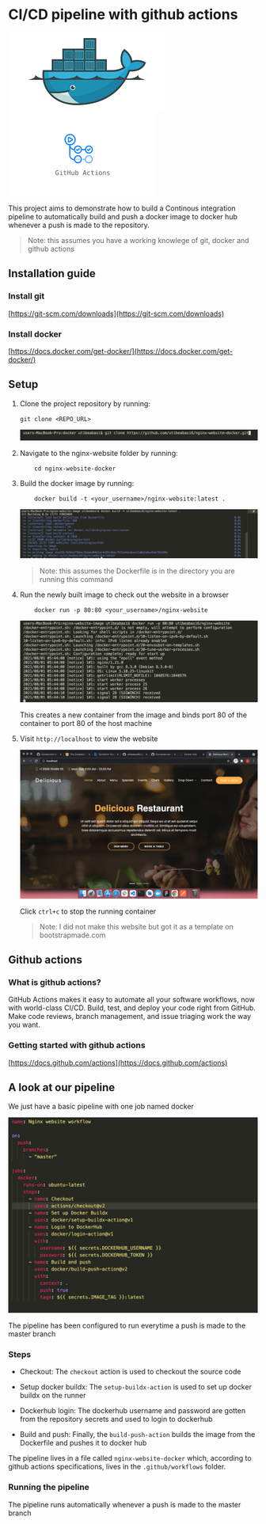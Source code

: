 # CI/CD pipeline with github actions

![Docker image](readme_images/docker.png)     ![Docker image](readme_images/github_actions.png)

This project aims to demonstrate how to build a Continous integration pipeline to automatically build and push a docker image to docker hub whenever a push is made to the repository.
> Note: this assumes you have a working knowlege of git, docker and github actions

## Installation guide
### **Install git**
[https://git-scm.com/downloads](https://git-scm.com/downloads)

### **Install docker**
[https://docs.docker.com/get-docker/](https://docs.docker.com/get-docker/)

## Setup
1. Clone the project repository by running:
    ```
    git clone <REPO_URL> 
    ```
    ![language](readme_images/git-clone.png)

2. Navigate to the nginx-website folder by running:
    ```
        cd nginx-website-docker
    ```

3. Build the docker image by running:
    ```
        docker build -t <your_username>/nginx-website:latest .
    ```
    ![alt](readme_images/docker-build.png)

    > Note: this assumes the Dockerfile is in the directory you are running this command

4. Run the newly built image to check out the website in a browser
    ```
        docker run -p 80:80 <your_username>/nginx-website
    ```
    ![git-clone](readme_images/docker-run.png)

    This creates a new container from the image and binds port 80 of the container to port 80 of the host machine

5. Visit `http://localhost` to view the website

    ![website](readme_images/website.png)

    Click `ctrl+c` to stop the running container
    > Note: I did not make this website but got it as a template on bootstrapmade.com

## Github actions
### What is github actions? 
GitHub Actions makes it easy to automate all your software workflows, now with world-class CI/CD. Build, test, and deploy your code right from GitHub. Make code reviews, branch management, and issue triaging work the way you want.

### Getting started with github actions

[https://docs.github.com/actions](https://docs.github.com/actions)

## A look at our pipeline
We just have a basic pipeline with one job named docker

![pipeline](readme_images/pipeline.png)

The pipeline has been configured to run everytime a push is made to the master branch

### Steps
- Checkout: The `checkout` action is used to checkout the source code

- Setup docker buildx: The `setup-buildx-action` is used to set up docker buildx on the runner

- Dockerhub login: The dockerhub username and password are gotten from the repository secrets and used to login to dockerhub

- Build and push: Finally, the `build-push-action` builds the image from the Dockerfile and pushes it to docker hub


The pipeline lives in a file called `nginx-website-docker` which, according to github actions specifications, lives in the `.github/workflows` folder.

### Running the pipeline
The pipeline runs automatically whenever a push is made to the master branch
